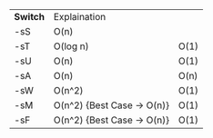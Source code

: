    <table>
    <tr>
      <td><strong>Switch</strong></td>
      <td>Explaination</td>
      </tr>
    <tr>
      <td>-sS</td>
      <td>O(n)</td>
    </tr>
    <tr>
      <td>-sT</td>
      <td>O(log n)</td>
      <td>O(1)</td>
    </tr>
    <tr>
      <td>-sU</td>
      <td>O(n)</td>
      <td>O(1)</td>
    </tr>
    <tr>
      <td>-sA</td>
      <td>O(n)</td>
      <td>O(n)</td>
    </tr>
    <tr>
      <td>-sW</td>
      <td>O(n^2)</td>
      <td>O(1)</td>
    </tr>
    <tr>
      <td>-sM</td>
      <td>O(n^2) {Best Case -> O(n)}</td>
      <td>O(1)</td>
    </tr>
    <tr>
      <td>-sF</td>
      <td>O(n^2) {Best Case -> O(n)}</td>
      <td>O(1)</td>
    </tr>
  </table>
